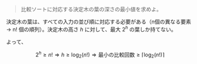 <!--
<script type="text/javascript" async
  src="https://cdnjs.cloudflare.com/ajax/libs/mathjax/2.7.7/MathJax.js?config=TeX-MML-AM_CHTML">
</script>
-->

>比較ソートに対応する決定木の葉の深さの最小値を求めよ。

決定木の葉は、すべての入力の並び順に対応する必要がある（n個の異なる要素 → n! 個の順列）。決定木の高さ $h$ に対して、最大 $2^h$ の葉しか持てない。

よって、

$$
2^h \geq n!
\Rightarrow h \geq \log_2(n!)
\Rightarrow \text{最小の比較回数} \geq \lceil \log_2(n!) \rceil
$$

